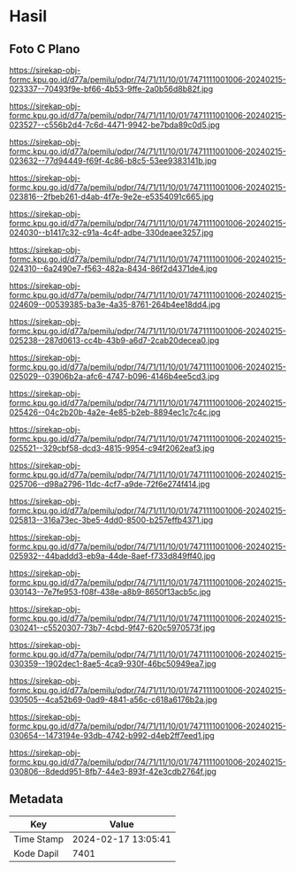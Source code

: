 # Hasil

## Foto C Plano

https://sirekap-obj-formc.kpu.go.id/d77a/pemilu/pdpr/74/71/11/10/01/7471111001006-20240215-023337--70493f9e-bf66-4b53-9ffe-2a0b56d8b82f.jpg

https://sirekap-obj-formc.kpu.go.id/d77a/pemilu/pdpr/74/71/11/10/01/7471111001006-20240215-023527--c556b2d4-7c6d-4471-9942-be7bda89c0d5.jpg

https://sirekap-obj-formc.kpu.go.id/d77a/pemilu/pdpr/74/71/11/10/01/7471111001006-20240215-023632--77d94449-f69f-4c86-b8c5-53ee9383141b.jpg

https://sirekap-obj-formc.kpu.go.id/d77a/pemilu/pdpr/74/71/11/10/01/7471111001006-20240215-023816--2fbeb261-d4ab-4f7e-9e2e-e5354091c665.jpg

https://sirekap-obj-formc.kpu.go.id/d77a/pemilu/pdpr/74/71/11/10/01/7471111001006-20240215-024030--b1417c32-c91a-4c4f-adbe-330deaee3257.jpg

https://sirekap-obj-formc.kpu.go.id/d77a/pemilu/pdpr/74/71/11/10/01/7471111001006-20240215-024310--6a2490e7-f563-482a-8434-86f2d4371de4.jpg

https://sirekap-obj-formc.kpu.go.id/d77a/pemilu/pdpr/74/71/11/10/01/7471111001006-20240215-024609--00539385-ba3e-4a35-8761-264b4ee18dd4.jpg

https://sirekap-obj-formc.kpu.go.id/d77a/pemilu/pdpr/74/71/11/10/01/7471111001006-20240215-025238--287d0613-cc4b-43b9-a6d7-2cab20decea0.jpg

https://sirekap-obj-formc.kpu.go.id/d77a/pemilu/pdpr/74/71/11/10/01/7471111001006-20240215-025029--03906b2a-afc6-4747-b096-4146b4ee5cd3.jpg

https://sirekap-obj-formc.kpu.go.id/d77a/pemilu/pdpr/74/71/11/10/01/7471111001006-20240215-025426--04c2b20b-4a2e-4e85-b2eb-8894ec1c7c4c.jpg

https://sirekap-obj-formc.kpu.go.id/d77a/pemilu/pdpr/74/71/11/10/01/7471111001006-20240215-025521--329cbf58-dcd3-4815-9954-c94f2062eaf3.jpg

https://sirekap-obj-formc.kpu.go.id/d77a/pemilu/pdpr/74/71/11/10/01/7471111001006-20240215-025706--d98a2796-11dc-4cf7-a9de-72f6e274f414.jpg

https://sirekap-obj-formc.kpu.go.id/d77a/pemilu/pdpr/74/71/11/10/01/7471111001006-20240215-025813--316a73ec-3be5-4dd0-8500-b257effb4371.jpg

https://sirekap-obj-formc.kpu.go.id/d77a/pemilu/pdpr/74/71/11/10/01/7471111001006-20240215-025932--44baddd3-eb9a-44de-8aef-f733d849ff40.jpg

https://sirekap-obj-formc.kpu.go.id/d77a/pemilu/pdpr/74/71/11/10/01/7471111001006-20240215-030143--7e7fe953-f08f-438e-a8b9-8650f13acb5c.jpg

https://sirekap-obj-formc.kpu.go.id/d77a/pemilu/pdpr/74/71/11/10/01/7471111001006-20240215-030241--c5520307-73b7-4cbd-9f47-620c5970573f.jpg

https://sirekap-obj-formc.kpu.go.id/d77a/pemilu/pdpr/74/71/11/10/01/7471111001006-20240215-030359--1902dec1-8ae5-4ca9-930f-46bc50949ea7.jpg

https://sirekap-obj-formc.kpu.go.id/d77a/pemilu/pdpr/74/71/11/10/01/7471111001006-20240215-030505--4ca52b69-0ad9-4841-a56c-c618a6176b2a.jpg

https://sirekap-obj-formc.kpu.go.id/d77a/pemilu/pdpr/74/71/11/10/01/7471111001006-20240215-030654--1473194e-93db-4742-b992-d4eb2ff7eed1.jpg

https://sirekap-obj-formc.kpu.go.id/d77a/pemilu/pdpr/74/71/11/10/01/7471111001006-20240215-030806--8dedd951-8fb7-44e3-893f-42e3cdb2764f.jpg


## Metadata

| Key        | Value               |
| ---------- | ------------------- |
| Time Stamp | 2024-02-17 13:05:41 |
| Kode Dapil | 7401                |



